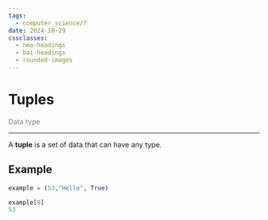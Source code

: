```yaml
---
tags:
  - computer_science/7
date: 2024-10-29
cssclasses:
  - neo-headings
  - bai-headings
  - rounded-images
---
```

# Tuples
<p class="text-center" style="margin:0;color:gray;">Data type</p>

***
A **tuple** is a set of data that can have any type.
## Example
```python
example = (53,"Hello", True)
```

```python
example[0]
53
```